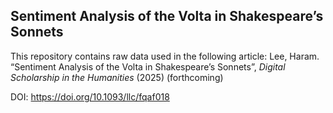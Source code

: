 <!--Sentiment Analysis of the Volta in Shakespeare’s Sonnets-->
## Sentiment Analysis of the Volta in Shakespeare’s Sonnets

This repository contains raw data used in the following article: Lee, Haram. “Sentiment Analysis of the Volta in Shakespeare’s Sonnets”, _Digital Scholarship in the Humanities_ (2025) (forthcoming)

DOI: https://doi.org/10.1093/llc/fqaf018
